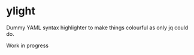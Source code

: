 # ylight
Dummy YAML syntax highlighter to make things colourful as only jq could do.

Work in progress